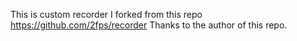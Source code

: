 This is custom recorder I forked from this repo https://github.com/2fps/recorder
Thanks to the author of this repo.
